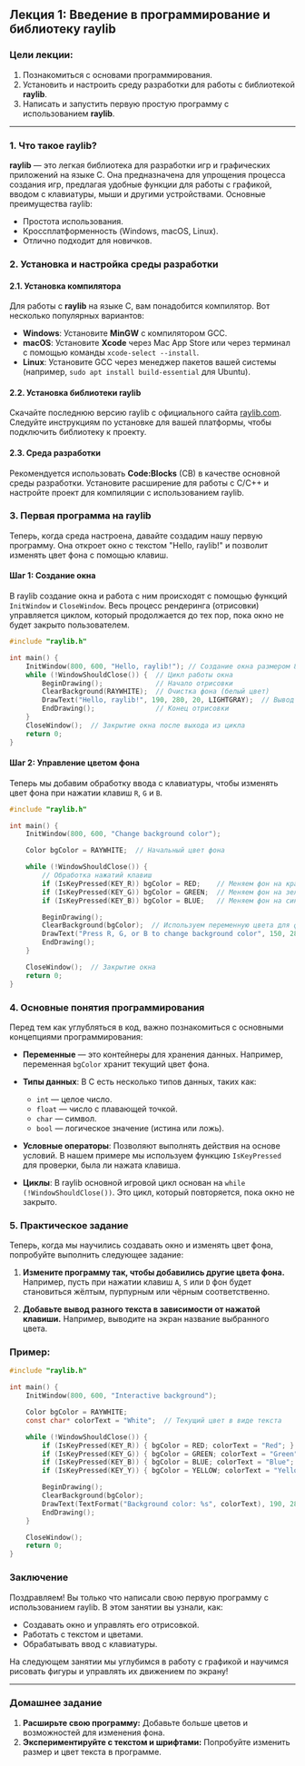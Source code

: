 ## Лекция 1: Введение в программирование и библиотеку raylib

### Цели лекции:
1. Познакомиться с основами программирования.
2. Установить и настроить среду разработки для работы с библиотекой **raylib**.
3. Написать и запустить первую простую программу с использованием **raylib**.

---

### 1. Что такое raylib?

**raylib** — это легкая библиотека для разработки игр и графических приложений на языке C. Она предназначена для упрощения процесса создания игр, предлагая удобные функции для работы с графикой, вводом с клавиатуры, мыши и другими устройствами. Основные преимущества raylib:
- Простота использования.
- Кроссплатформенность (Windows, macOS, Linux).
- Отлично подходит для новичков.

### 2. Установка и настройка среды разработки

#### 2.1. Установка компилятора
Для работы с **raylib** на языке C, вам понадобится компилятор. Вот несколько популярных вариантов:

- **Windows**: Установите **MinGW** с компилятором GCC.
- **macOS**: Установите **Xcode** через Mac App Store или через терминал с помощью команды `xcode-select --install`.
- **Linux**: Установите GCC через менеджер пакетов вашей системы (например, `sudo apt install build-essential` для Ubuntu).

#### 2.2. Установка библиотеки raylib
Скачайте последнюю версию raylib с официального сайта [raylib.com](https://www.raylib.com). Следуйте инструкциям по установке для вашей платформы, чтобы подключить библиотеку к проекту.

#### 2.3. Среда разработки
Рекомендуется использовать **Code:Blocks** (CB) в качестве основной среды разработки. Установите расширение для работы с C/C++ и настройте проект для компиляции с использованием raylib.

### 3. Первая программа на raylib

Теперь, когда среда настроена, давайте создадим нашу первую программу. Она откроет окно с текстом "Hello, raylib!" и позволит изменять цвет фона с помощью клавиш.

#### Шаг 1: Создание окна

В raylib создание окна и работа с ним происходят с помощью функций `InitWindow` и `CloseWindow`. Весь процесс рендеринга (отрисовки) управляется циклом, который продолжается до тех пор, пока окно не будет закрыто пользователем.

```c
#include "raylib.h"

int main() {
    InitWindow(800, 600, "Hello, raylib!"); // Создание окна размером 800x600
    while (!WindowShouldClose()) {  // Цикл работы окна
        BeginDrawing();             // Начало отрисовки
        ClearBackground(RAYWHITE);  // Очистка фона (белый цвет)
        DrawText("Hello, raylib!", 190, 280, 20, LIGHTGRAY);  // Вывод текста
        EndDrawing();               // Конец отрисовки
    }
    CloseWindow();  // Закрытие окна после выхода из цикла
    return 0;
}
```

#### Шаг 2: Управление цветом фона

Теперь мы добавим обработку ввода с клавиатуры, чтобы изменять цвет фона при нажатии клавиш `R`, `G` и `B`.

```c
#include "raylib.h"

int main() {
    InitWindow(800, 600, "Change background color");

    Color bgColor = RAYWHITE;  // Начальный цвет фона

    while (!WindowShouldClose()) {
        // Обработка нажатий клавиш
        if (IsKeyPressed(KEY_R)) bgColor = RED;    // Меняем фон на красный
        if (IsKeyPressed(KEY_G)) bgColor = GREEN;  // Меняем фон на зеленый
        if (IsKeyPressed(KEY_B)) bgColor = BLUE;   // Меняем фон на синий

        BeginDrawing();
        ClearBackground(bgColor);  // Используем переменную цвета для фона
        DrawText("Press R, G, or B to change background color", 150, 280, 20, LIGHTGRAY);
        EndDrawing();
    }

    CloseWindow();  // Закрытие окна
    return 0;
}
```

### 4. Основные понятия программирования

Перед тем как углубляться в код, важно познакомиться с основными концепциями программирования:

- **Переменные** — это контейнеры для хранения данных. Например, переменная `bgColor` хранит текущий цвет фона.
- **Типы данных**: В C есть несколько типов данных, таких как:
  - `int` — целое число.
  - `float` — число с плавающей точкой.
  - `char` — символ.
  - `bool` — логическое значение (истина или ложь).
  
- **Условные операторы**: Позволяют выполнять действия на основе условий. В нашем примере мы используем функцию `IsKeyPressed` для проверки, была ли нажата клавиша.
  
- **Циклы**: В raylib основной игровой цикл основан на `while (!WindowShouldClose())`. Это цикл, который повторяется, пока окно не закрыто.

### 5. Практическое задание

Теперь, когда мы научились создавать окно и изменять цвет фона, попробуйте выполнить следующее задание:

1. **Измените программу так, чтобы добавились другие цвета фона.** Например, пусть при нажатии клавиш `A`, `S` или `D` фон будет становиться жёлтым, пурпурным или чёрным соответственно.
   
2. **Добавьте вывод разного текста в зависимости от нажатой клавиши.** Например, выводите на экран название выбранного цвета.

### Пример:

```c
#include "raylib.h"

int main() {
    InitWindow(800, 600, "Interactive background");

    Color bgColor = RAYWHITE;
    const char* colorText = "White";  // Текущий цвет в виде текста

    while (!WindowShouldClose()) {
        if (IsKeyPressed(KEY_R)) { bgColor = RED; colorText = "Red"; }
        if (IsKeyPressed(KEY_G)) { bgColor = GREEN; colorText = "Green"; }
        if (IsKeyPressed(KEY_B)) { bgColor = BLUE; colorText = "Blue"; }
        if (IsKeyPressed(KEY_Y)) { bgColor = YELLOW; colorText = "Yellow"; }

        BeginDrawing();
        ClearBackground(bgColor);
        DrawText(TextFormat("Background color: %s", colorText), 190, 280, 20, LIGHTGRAY);  // Вывод текста
        EndDrawing();
    }

    CloseWindow();
    return 0;
}
```

### Заключение

Поздравляем! Вы только что написали свою первую программу с использованием raylib. В этом занятии вы узнали, как:
- Создавать окно и управлять его отрисовкой.
- Работать с текстом и цветами.
- Обрабатывать ввод с клавиатуры.

На следующем занятии мы углубимся в работу с графикой и научимся рисовать фигуры и управлять их движением по экрану!

---

### Домашнее задание

1. **Расширьте свою программу:** Добавьте больше цветов и возможностей для изменения фона.
2. **Экспериментируйте с текстом и шрифтами:** Попробуйте изменить размер и цвет текста в программе.
